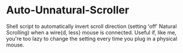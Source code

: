 # Auto-Unnatural-Scroller

Shell script to automatically invert scroll direction (setting 'off' Natural Scrolling) when a wire{d, less} mouse is connected. 
Useful if, like me, you're too lazy to change the setting every time you plug in a physical mouse.
